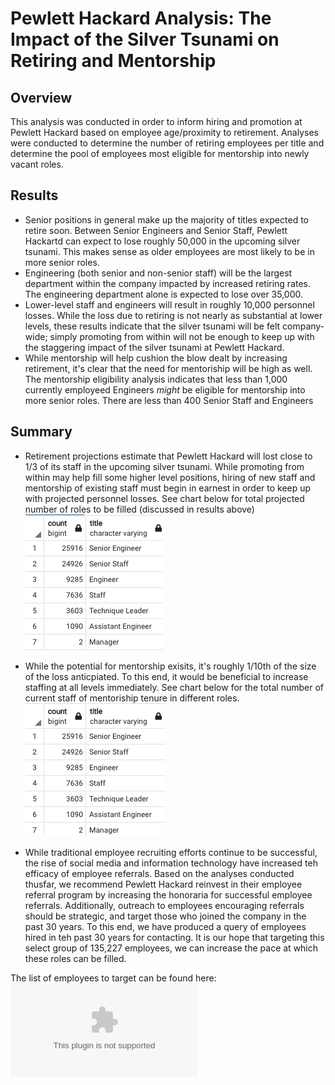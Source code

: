 # Pewlett Hackard Analysis: The Impact of the Silver Tsunami on Retiring and Mentorship

## Overview

This analysis was conducted in order to inform hiring and promotion at Pewlett Hackard based on employee age/proximity to retirement.  Analyses were conducted to determine the number of retiring employees per title and determine the pool of employees most eligible for mentorship into newly vacant roles. 

## Results
 - Senior positions in general make up the majority of titles expected to retire soon.  Between Senior Engineers and Senior Staff, Pewlett Hackartd can expect to lose roughly 50,000 in the upcoming silver tsunami.  This makes sense as older employees are most likely to be in more senior roles.
 - Engineering (both senior and non-senior staff) will be the largest department within the company impacted by increased retiring rates.  The engineering department alone is expected to lose over 35,000.
 - Lower-level staff and engineers will result in roughly 10,000 personnel losses.  While the loss due to retiring is not nearly as substantial at lower levels, these results indicate that the silver tsunami will be felt company-wide; simply promoting from within will not be enough to keep up with the staggering impact of the silver tsunami at Pewlett Hackard.  
 - While mentorship will help cushion the blow dealt by increasing retirement, it's clear that the need for mentoriship will be high as well.  The mentorship eligibility analysis indicates that less than 1,000 currently employeed Engineers *might* be eligible for mentorship into more senior roles. There are less than 400 Senior Staff and Engineers 

## Summary
- Retirement projections estimate that Pewlett Hackard will lost close to 1/3 of its staff in the upcoming silver tsunami.  While promoting from within may help fill some higher level positions, hiring of new staff and mentorship of existing staff must begin in earnest in order to keep up with projected personnel losses. See chart below for total projected number of roles to be filled (discussed in results above) 
![Table 1: Count of Anticipated Retirees by Title](/Images/Retiring_Count.png)

- While the potential for mentorship exisits, it's roughly 1/10th of the size of the loss anticpiated. To this end, it would be beneficial to increase staffing at all levels immediately.  See chart below for the total number of current staff of mentoriship tenure in different roles.
![Table 2: Count of Employees Eligible for Mentorship by Title](/Images/Mentorship_Table.png)

 - While traditional employee recruiting efforts continue to be successful, the rise of social media and information technology have increased teh efficacy of employee referrals.  Based on the analyses conducted thusfar, we recommend Pewlett Hackard reinvest in their employee referral program by increasing the honoraria for successful employee referrals.  Additionally, outreach to employees encouraging referrals should be strategic, and target those who joined the company in the past 30 years. To this end, we have produced a query of employees hired in teh past 30 years for contacting.  It is our hope that targeting this select group of 135,227 employees, we can increase the pace at which these roles can be filled.  

The list of employees to target can be found here:![Link to Employees to Target](/Data/employee_list.csv)



